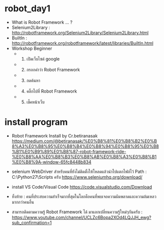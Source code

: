# robot_day1
 * What is Robot Framework … ?
 * Selenium2Library :  http://robotframework.org/Selenium2Library/Selenium2Library.html
 * BuiltIn : http://robotframework.org/robotframework/latest/libraries/BuiltIn.html
 * Workshop Beginner
   - 1. เปิดเว็บไซต์ google
   - 2. กรอกคำว่า Robot Framework
   - 3. กดค้นหา
   - 4. คลิ๊กไปที่ Robot Framework
   - 5. เช็คหน้าเว็บ

# install program
 * Robot Framework Install by Cr.betiranasak 
https://medium.com/@betiranasak/%E0%B8%81%E0%B8%B2%E0%B8%A3%E0%B8%95%E0%B8%B4%E0%B8%94%E0%B8%95%E0%B8%B1%E0%B9%89%E0%B8%87-robot-framework-ride-%E0%B8%AA%E0%B8%B3%E0%B8%AB%E0%B8%A3%E0%B8%B1%E0%B8%9A-window-65fc8448b834

* selenium WebDriver สำหรับคนที่ยังไม่ติดตั้งให้โหลดแล้วนำไปแตกไฟล์ไว้ Path : C:\Python27\Scripts ครับ
https://www.seleniumhq.org/download/

* install VS Code/Visual Code
https://code.visualstudio.com/Download

* ทิ้งท้าย : คนที่ประสบความสำเร็จมากที่สุดในโลกคือคนที่พบเจอความผิดพลาดและความล้มเหลวมากกว่าคนอื่น

* สามารถติดตามความรู้ Robot Framework ได้ มาแลกเปลี่ยนความรู้ใหม่ๆกันครับ : 
https://www.youtube.com/channel/UCLZc6Bopa2XOd4LQJJH_ewg?sub_confirmation=1
